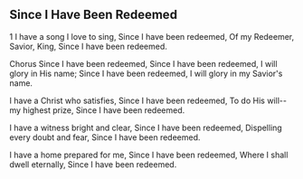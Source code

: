 ## Since I Have Been Redeemed

1 I have a song I love to sing,
Since I have been redeemed,
Of my Redeemer, Savior, King,
Since I have been redeemed.

Chorus
Since I have been redeemed,
Since I have been redeemed,
I will glory in His name;
Since I have been redeemed,
I will glory in my Savior's name.

I have a Christ who satisfies,
Since I have been redeemed,
To do His will-- my highest prize,
Since I have been redeemed.

I have a witness bright and clear,
Since I have been redeemed,
Dispelling every doubt and fear,
Since I have been redeemed.

I have a home prepared for me,
Since I have been redeemed,
Where I shall dwell eternally,
Since I have been redeemed.